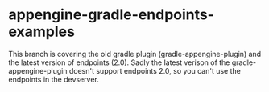 # appengine-gradle-endpoints-examples

This branch is covering the old gradle plugin (gradle-appengine-plugin) 
and the latest version of endpoints (2.0). Sadly the latest verison of the 
gradle-appengine-plugin doesn't support endpoints 2.0, so you can't use
the endpoints in the devserver.
